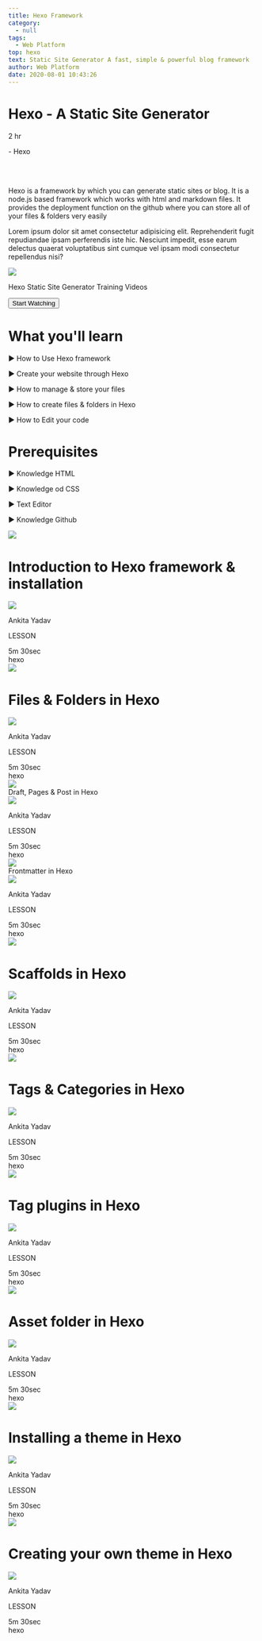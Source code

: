 ```yaml
---
title: Hexo Framework
category:
  - null
tags:
  - Web Platform
top: hexo
text: Static Site Generator A fast, simple & powerful blog framework
author: Web Platform
date: 2020-08-01 10:43:26
---
```

<div class="flex flex-col-reverse justify-center mx-auto text-black md:flex-row">
  <div class="w-11/12 mx-auto mt-8 md:w-2/4 md:mt-0 ">
    <div class="">
      <div class="flex items-center">
        <i class="w-12 h-12 pt-4 pl-1 text-xl text-center text-white bg-gray-900 rounded-full fa fa-play"></i>
        <h1 class="ml-4 text-center text-black">Hexo - A Static Site Generator </h1>
      </div>
      <div class="flex mt-4">
        <p class="flex items-center">
         <i class="mx-2 fa-lg fa fa-clock-o" aria-hidden="true"></i>
         <p class="text-md">2 hr</p>
        </p>
        <p class="ml-2">- Hexo</p>
      </div>
    </div> 
    <p class="mt-4 ml-2 font-light tracking-wide"> 
      Hexo is a framework by which you can generate static sites or blog.
      It is a node.js based framework which works with html and markdown files. 
      It provides the deployment function on the github where you can store all 
      of your files & folders very easily
    </p>
    <p class="mt-4 ml-2 font-light tracking-wide">
      Lorem ipsum dolor sit amet consectetur adipisicing elit. Reprehenderit fugit repudiandae ipsam perferendis iste hic. Nesciunt impedit, esse earum delectus quaerat voluptatibus sint cumque vel ipsam modi consectetur repellendus nisi?
    </p>
  </div>
  <div class="flex justify-center w-full mt-8 text-black md:w-1/3 md:mt-0 ">
     <div class="justify-center w-full ">
        <div class="flex justify-center">
          <div class="flex justify-center w-56 h-56 text-white rounded-full ">
            <img src="/images/2020/08/24/hexo.png">
          </div>
        </div>
        <div class="flex justify-center">
          <p class="w-2/3 mt-8 text-center text-black text-md">Hexo Static Site Generator Training Videos</p>
        </div>
        <a class="flex justify-center" href="#">
          <button class="px-8 py-2 mt-12 font-medium text-white bg-blue-600 rounded-lg text-md">Start Watching </button>
        </a>
      </div>
  </div>
</div>
<div class="flex flex-col block w-10/12 px-2 mx-auto sm:flex-row">
  <div class="mt-8 md:w-1/3 block__learn md:mt-0">
     <h1 class="mb-3 text-xl font-semibold text-black block__learn__header">What you'll learn</h1>
     <div class="block__learn__item ">
       <p class="py-2 text-lg font-normal text-gray-900 block__learn__item__text"><span class="text-gray-700">▶︎</span> How to Use Hexo framework</p>
       <p class="py-2 text-lg font-normal text-gray-900 block__learn__item__text"><span class="text-gray-700">▶︎</span> Create your website through Hexo</p>
       <p class="py-2 text-lg font-normal text-gray-900 block__learn__item__text"><span class="text-gray-700">▶︎</span> How to manage & store your files </p>
       <p class="py-2 text-lg font-normal text-gray-900 block__learn__item__text"><span class="text-gray-700">▶︎</span> How to create files & folders in Hexo</p>
       <p class="py-2 text-lg font-normal text-gray-900 block__learn__item__text"><span class="text-gray-700">▶︎</span> How to Edit your code</p>
     </div>
  </div>
  <div class="mt-8 sm:px-4 md:mt-0 block__prerequisite">
     <h1 class="mb-3 text-xl font-semibold text-black block__prerequisite__header">Prerequisites</h1>
     <div class="block__prerequisite__item ">
       <p class="py-2 text-lg font-normal text-gray-900 block__prerequisite__item__text"><span class="text-gray-700">▶︎</span> Knowledge HTML</p>
       <p class="py-2 text-lg font-normal text-gray-900 block__prerequisite__item__text"><span class="text-gray-700">▶︎</span> Knowledge od CSS</p>
       <p class="py-2 text-lg font-normal text-gray-900 block__prerequisite__item__text"><span class="text-gray-700">▶︎</span> Text Editor </p>
       <p class="py-2 text-lg font-normal text-gray-900 block__prerequisite__item__text"><span class="text-gray-700">▶︎</span> Knowledge Github</p>
       <p class="py-2 text-lg font-normal text-gray-900 block__prerequisite__item__text"><span class="text-gray-700"></span> </p>
     </div>
  </div>
</div>

<div class="flex justify-start w-11/12 px-2 mx-auto mt-12 md:w-10/12">
  <div class="w-full">
   <div class="flex items-center px-8 border shadow-md">
     <div class="flex py-6 bg-white md:w-2/3 ">
       <div class="flex items-center justify-start mr-6 ">
         <img class="flex-1 object-cover w-10 h-10" src="/images/2020/08/24/hexo.png">
       </div>
       <div class="w-full px-2">
          <h1 class="text-xl font-semibold ">Introduction to Hexo framework & installation</h1>
          <div class="flex mt-4">
            <img class="object-cover w-6 h-6 rounded-full" src="/images/2020/08/24/Ankita.jpeg">
            <p class="ml-3 text-sm font-light text-center text-gray-700 ">Ankita Yadav</p>
            <p class="self-center ml-4 text-xs font-light text-center text-gray-700 text-end">LESSON</p>
          </div>
       </div>
     </div>
     <div class="flex items-center justify-end hidden md:w-1/3 sm:flex">
        <div class="px-2 mt-3">
          <div class="py-2 text-sm font-normal text-gray-700 "><span><i class="mr-1 text-gray-600 fa-lg fa fa-clock-o" aria-hidden="true"></i></span> 5m  30sec</div>
          <div class="py-2 text-xs font-normal text-gray-700 "><span><i class="mr-2 text-gray-600 fa-lg fa fa-tag" aria-hidden="true"></i></span> hexo</div>
        </div>
     </div>
   </div>

   <div class="flex justify-between px-8 mt-1 border shadow-md">
     <div class="flex py-4 bg-white ">
       <div class="flex items-center justify-start mr-5">
         <img class="flex-1 object-cover w-10 h-10 " src="/images/2020/08/24/hexo.png">
       </div>
       <div class="px-2">
          <h1 class="text-xl font-semibold">Files & Folders in Hexo </h1>
          <div class="flex mt-4">
            <img class="object-cover w-6 h-6 rounded-full" src="/images/2020/08/24/Ankita.jpeg">
            <p class="ml-3 text-sm font-light text-center text-gray-700 ">Ankita Yadav</p>
            <p class="self-center ml-4 text-xs font-light text-center text-gray-700 text-end">LESSON</p>
          </div>
       </div>
     </div>
     <div class="flex items-center hidden sm:flex ">
        <div class="px-2 mt-3">
          <div class="py-2 text-sm font-normal text-gray-700 "><span><i class="mr-1 text-gray-600 fa-lg fa fa-clock-o" aria-hidden="true"></i></span> 5m  30sec</div>
          <div class="py-2 text-xs font-normal text-gray-700 "><span><i class="mr-2 text-gray-600 fa-lg fa fa-tag" aria-hidden="true"></i></span> hexo</div>
        </div>
     </div>
   </div>
   <div class="flex justify-between px-8 mt-1 border shadow-md">
     <div class="flex py-4 bg-white ">
       <div class="flex items-center justify-start mr-5">
         <img class="object-cover w-10 h-10 " src="/images/2020/08/24/hexo.png">
       </div>
       <div class="px-2>
          <h1 class="text-xl font-semibold">Draft, Pages & Post in Hexo</h1>
          <div class="flex mt-4">
            <img class="object-cover w-6 h-6 rounded-full" src="/images/2020/08/24/Ankita.jpeg">
            <p class="ml-3 text-sm font-light text-center text-gray-700 ">Ankita Yadav</p>
            <p class="self-center ml-4 text-xs font-light text-center text-gray-700 text-end">LESSON</p>
          </div>
       </div>
     </div>
     <div class="flex items-center justify-end hidden sm:flex">
        <div class="px-2 mt-3">
          <div class="py-2 text-sm font-normal text-gray-700 "><span><i class="mr-1 text-gray-600 fa-lg fa fa-clock-o" aria-hidden="true"></i></span> 5m  30sec</div>
          <div class="py-2 text-xs font-normal text-gray-700 "><span><i class="mr-2 text-gray-600 fa-lg fa fa-tag" aria-hidden="true"></i></span> hexo</div>
        </div>
     </div>
   </div>

   <div class="flex justify-between px-8 mt-1 border shadow-md">
     <div class="flex py-4 bg-white ">
       <div class="flex items-center justify-start mr-5">
         <img class="object-cover w-10 h-10 " src="/images/2020/08/24/hexo.png">
       </div>
       <div class="px-2>
          <h1 class="text-xl font-semibold">Frontmatter in Hexo</h1>
          <div class="flex mt-4">
            <img class="object-cover w-6 h-6 rounded-full" src="/images/2020/08/24/Ankita.jpeg">
            <p class="ml-3 text-sm font-light text-center text-gray-700 ">Ankita Yadav</p>
            <p class="self-center ml-4 text-xs font-light text-center text-gray-700 text-end">LESSON</p>
          </div>
       </div>
     </div>
     <div class="flex items-center justify-end hidden sm:flex">
        <div class="px-2 mt-3">
          <div class="py-2 text-sm font-normal text-gray-700 "><span><i class="mr-1 text-gray-600 fa-lg fa fa-clock-o" aria-hidden="true"></i></span> 5m  30sec</div>
          <div class="py-2 text-xs font-normal text-gray-700 "><span><i class="mr-2 text-gray-600 fa-lg fa fa-tag" aria-hidden="true"></i></span> hexo</div>
        </div>
     </div>
   </div>
   <div class="flex justify-between px-8 mt-1 border shadow-md">
     <div class="flex py-4 bg-white ">
       <div class="flex items-center justify-start mr-5">
         <img class="object-cover w-10 h-10 " src="/images/2020/08/24/hexo.png">
       </div>
       <div class="px-2">
          <h1 class="text-xl font-semibold">Scaffolds in Hexo</h1>
          <div class="flex mt-4">
            <img class="object-cover w-6 h-6 rounded-full" src="/images/2020/08/24/Ankita.jpeg">
            <p class="ml-3 text-sm font-light text-center text-gray-700 ">Ankita Yadav</p>
            <p class="self-center ml-4 text-xs font-light text-center text-gray-700 text-end">LESSON</p>
          </div>
       </div>
     </div>
     <div class="flex items-center justify-end hidden sm:flex">
        <div class="px-2 mt-3">
          <div class="py-2 text-sm font-normal text-gray-700 "><span><i class="mr-1 text-gray-600 fa-lg fa fa-clock-o" aria-hidden="true"></i></span> 5m  30sec</div>
          <div class="py-2 text-xs font-normal text-gray-700 "><span><i class="mr-2 text-gray-600 fa-lg fa fa-tag" aria-hidden="true"></i></span> hexo</div>
        </div>
     </div>
   </div>
   <div class="flex justify-between px-8 mt-1 border shadow-md">
     <div class="flex py-4 bg-white ">
       <div class="flex items-center justify-start mr-5">
         <img class="object-cover w-10 h-10 " src="/images/2020/08/24/hexo.png">
       </div>
       <div class="px-2">
          <h1 class="text-xl font-semibold" >Tags & Categories in Hexo</h1>
          <div class="flex mt-4">
            <img class="object-cover w-6 h-6 rounded-full" src="/images/2020/08/24/Ankita.jpeg">
            <p class="ml-3 text-sm font-light text-center text-gray-700 ">Ankita Yadav</p>
            <p class="self-center ml-4 text-xs font-light text-center text-gray-700 text-end">LESSON</p>
          </div>
       </div>
     </div>
     <div class="flex items-center justify-end hidden sm:flex">
        <div class="px-2 mt-3">
          <div class="py-2 text-sm font-normal text-gray-700 "><span><i class="mr-1 text-gray-600 fa-lg fa fa-clock-o" aria-hidden="true"></i></span> 5m  30sec</div>
          <div class="py-2 text-xs font-normal text-gray-700 "><span><i class="mr-2 text-gray-600 fa-lg fa fa-tag" aria-hidden="true"></i></span> hexo</div>
        </div>
     </div>
   </div>
   <div class="flex justify-between px-8 mt-1 border shadow-md">
     <div class="flex py-4 bg-white ">
       <div class="flex items-center justify-start mr-5">
         <img class="object-cover w-10 h-10 " src="/images/2020/08/24/hexo.png">
       </div>
       <div class="px-2">
          <h1 class="text-xl font-semibold">Tag plugins in Hexo</h1>
          <div class="flex mt-4">
            <img class="object-cover w-6 h-6 rounded-full" src="/images/2020/08/24/Ankita.jpeg">
            <p class="ml-3 text-sm font-light text-center text-gray-700 ">Ankita Yadav</p>
            <p class="self-center ml-4 text-xs font-light text-center text-gray-700 text-end">LESSON</p>
          </div>
       </div>
     </div>
     <div class="flex items-center justify-end hidden sm:flex">
        <div class="px-2 mt-3">
          <div class="py-2 text-sm font-normal text-gray-700 "><span><i class="mr-1 text-gray-600 fa-lg fa fa-clock-o" aria-hidden="true"></i></span> 5m  30sec</div>
          <div class="py-2 text-xs font-normal text-gray-700 "><span><i class="mr-2 text-gray-600 fa-lg fa fa-tag" aria-hidden="true"></i></span> hexo</div>
        </div>
     </div>
   </div>
   <div class="flex justify-between px-8 mt-1 border shadow-md">
     <div class="flex py-4 bg-white ">
       <div class="flex items-center justify-start mr-5">
         <img class="object-cover w-10 h-10 " src="/images/2020/08/24/hexo.png">
       </div>
       <div class="px-2">
          <h1 class="text-xl font-semibold">Asset folder in Hexo</h1>
          <div class="flex mt-4">
            <img class="object-cover w-6 h-6 rounded-full" src="/images/2020/08/24/Ankita.jpeg">
            <p class="ml-3 text-sm font-light text-center text-gray-700 ">Ankita Yadav</p>
            <p class="self-center ml-4 text-xs font-light text-center text-gray-700 text-end">LESSON</p>
          </div>
       </div>
     </div>
     <div class="flex items-center justify-end hidden sm:flex">
        <div class="px-2 mt-3">
          <div class="py-2 text-sm font-normal text-gray-700 "><span><i class="mr-1 text-gray-600 fa-lg fa fa-clock-o" aria-hidden="true"></i></span> 5m  30sec</div>
          <div class="py-2 text-xs font-normal text-gray-700 "><span><i class="mr-2 text-gray-600 fa-lg fa fa-tag" aria-hidden="true"></i></span> hexo</div>
        </div>
     </div>
   </div>
   <div class="flex justify-between px-8 mt-1 border shadow-md">
     <div class="flex py-4 bg-white ">
       <div class="flex items-center justify-start mr-5">
         <img class="object-cover w-10 h-10 " src="/images/2020/08/24/hexo.png">
       </div>
       <div class="px-2">
          <h1 class="text-xl font-semibold">Installing a theme in Hexo</h1>
          <div class="flex mt-4">
            <img class="object-cover w-6 h-6 rounded-full" src="/images/2020/08/24/Ankita.jpeg">
            <p class="ml-3 text-sm font-light text-center text-gray-700 ">Ankita Yadav</p>
            <p class="self-center ml-4 text-xs font-light text-center text-gray-700 text-end">LESSON</p>
          </div>
       </div>
     </div>
     <div class="flex items-center justify-end hidden sm:flex">
        <div class="px-2 mt-3">
          <div class="py-2 text-sm font-normal text-gray-700 "><span><i class="mr-1 text-gray-600 fa-lg fa fa-clock-o" aria-hidden="true"></i></span> 5m  30sec</div>
          <div class="py-2 text-xs font-normal text-gray-700 "><span><i class="mr-2 text-gray-600 fa-lg fa fa-tag" aria-hidden="true"></i></span> hexo</div>
        </div>
     </div>
   </div>
   <div class="flex justify-between px-8 mt-1 border shadow-md">
     <div class="flex py-4 bg-white ">
       <div class="flex items-center justify-start mr-5">
         <img class="object-cover w-10 h-10 " src="/images/2020/08/24/hexo.png">
       </div>
       <div class="px-2">
          <h1 class="text-xl font-semibold">Creating your own theme in Hexo</h1>
          <div class="flex mt-4">
            <img class="object-cover w-6 h-6 rounded-full" src="/images/2020/08/24/Ankita.jpeg">
            <p class="ml-3 text-sm font-light text-center text-gray-700 ">Ankita Yadav</p>
            <p class="self-center ml-4 text-xs font-light text-center text-gray-700 text-end">LESSON</p>
          </div>
       </div>
     </div>
     <div class="flex items-center justify-end hidden sm:flex">
        <div class="px-2 mt-3">
          <div class="py-2 text-sm font-normal text-gray-700 "><span><i class="mr-1 text-gray-600 fa-lg fa fa-clock-o" aria-hidden="true"></i></span> 5m  30sec</div>
          <div class="py-2 text-xs font-normal text-gray-700 "><span><i class="mr-2 text-gray-600 fa-lg fa fa-tag" aria-hidden="true"></i></span> hexo</div>
        </div>
     </div>
   </div>
 </div>
</div>

